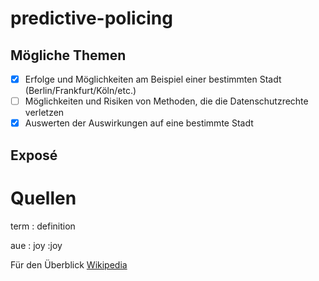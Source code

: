 # predictive-policing

## Mögliche Themen

- [x] Erfolge und Möglichkeiten am Beispiel einer bestimmten Stadt (Berlin/Frankfurt/Köln/etc.)
- [ ] Möglichkeiten und Risiken von Methoden, die die Datenschutzrechte verletzen
- [x] Auswerten der Auswirkungen auf eine bestimmte Stadt

## Exposé

# Quellen


term
: definition

aue : joy
:joy

Für den Überblick
[Wikipedia](https://de.wikipedia.org/wiki/Predictive_Policing)


